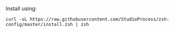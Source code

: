 Install using:

```curl -sL https://raw.githubusercontent.com/StudioProcess/zsh-config/master/install.zsh | zsh```
